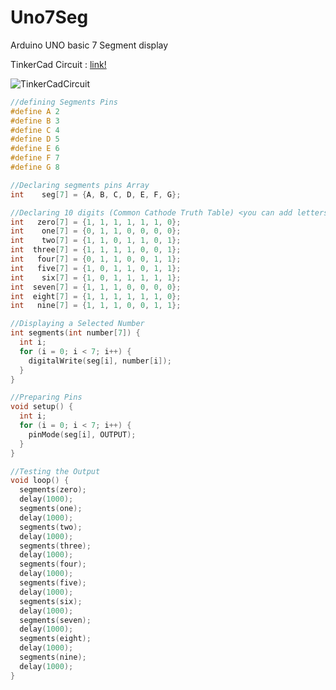 # Uno7Seg
Arduino UNO basic 7 Segment display

TinkerCad Circuit : [link!](https://www.tinkercad.com/things/iIAhQGvAwhP-fantastic-allis/editel?tenant=circuits?sharecode=4hB2AxAZLD706_VaGh0wfAvsJ0_SMmDMlY--lHIjs0M=)

![TinkerCadCircuit](https://imgur.com/download/QRMGRFs/)

```C++
//defining Segments Pins
#define A 2
#define B 3
#define C 4
#define D 5
#define E 6
#define F 7
#define G 8

//Declaring segments pins Array
int    seg[7] = {A, B, C, D, E, F, G};

//Declaring 10 digits (Common Cathode Truth Table) <you can add letters too A,B,C,D,...>
int   zero[7] = {1, 1, 1, 1, 1, 1, 0};
int    one[7] = {0, 1, 1, 0, 0, 0, 0};
int    two[7] = {1, 1, 0, 1, 1, 0, 1};
int  three[7] = {1, 1, 1, 1, 0, 0, 1};
int   four[7] = {0, 1, 1, 0, 0, 1, 1};
int   five[7] = {1, 0, 1, 1, 0, 1, 1};
int    six[7] = {1, 0, 1, 1, 1, 1, 1};
int  seven[7] = {1, 1, 1, 0, 0, 0, 0};
int  eight[7] = {1, 1, 1, 1, 1, 1, 0};
int   nine[7] = {1, 1, 1, 0, 0, 1, 1};

//Displaying a Selected Number
int segments(int number[7]) {
  int i;
  for (i = 0; i < 7; i++) {
    digitalWrite(seg[i], number[i]);
  }
}

//Preparing Pins
void setup() {
  int i;
  for (i = 0; i < 7; i++) {
    pinMode(seg[i], OUTPUT);
  }
}

//Testing the Output
void loop() {
  segments(zero);
  delay(1000);
  segments(one);
  delay(1000);
  segments(two);
  delay(1000);
  segments(three);
  delay(1000);
  segments(four);
  delay(1000);
  segments(five);
  delay(1000);
  segments(six);
  delay(1000);
  segments(seven);
  delay(1000);
  segments(eight);
  delay(1000);
  segments(nine);
  delay(1000);
}
```
